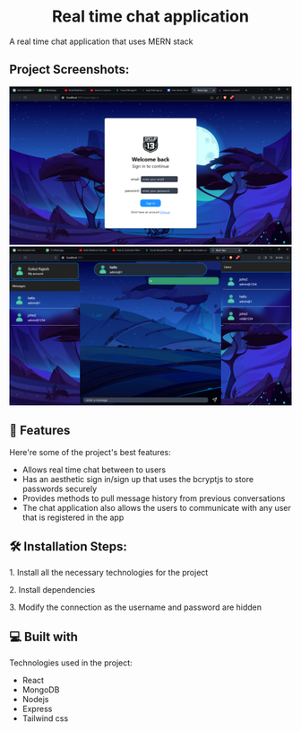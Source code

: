 <h1 align="center" id="title">Real time chat application</h1>

<p id="description">A real time chat application that uses MERN stack</p>

<h2>Project Screenshots:</h2>

<img src="/client/src/assets/login-page.png" alt="project-screenshot">
</br>
<img src="/client/src/assets/dashboard-page.png" alt="project-screenshot">

  
  
<h2>🧐 Features</h2>

Here're some of the project's best features:

*   Allows real time chat between to users
*   Has an aesthetic sign in/sign up that uses the bcryptjs to store passwords securely
*   Provides methods to pull message history from previous conversations
*   The chat application also allows the users to communicate with any user that is registered in the app

<h2>🛠️ Installation Steps:</h2>

<p>1. Install all the necessary technologies for the project</p>

<p>2. Install dependencies</p>

<p>3. Modify the connection as the username and password are hidden</p>

  
  
<h2>💻 Built with</h2>

Technologies used in the project:

*   React
*   MongoDB
*   Nodejs
*   Express
*   Tailwind css